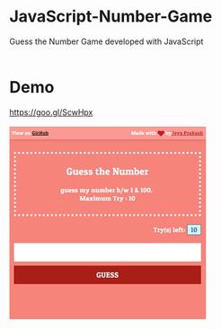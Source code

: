 # JavaScript-Number-Game
Guess the Number Game developed with JavaScript
<br><br>
# Demo
https://goo.gl/ScwHpx
<br><br>
[![JavaScript-Number-Game](/demo.jpg)](https://goo.gl/ScwHpx)
